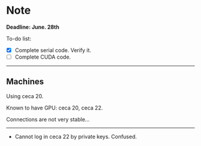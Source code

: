 # Note

**Deadline: June. 28th**

To-do list:

- [x] Complete serial code. Verify it.
- [ ] Complete CUDA code.  

---

## Machines

Using ceca 20.

Known to have GPU: ceca 20, ceca 22.

Connections are not very stable...

---

- Cannot log in ceca 22 by private keys. Confused.
